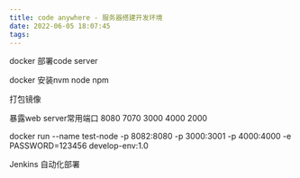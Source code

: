 ```yaml
---
title: code anywhere - 服务器搭建开发环境
date: 2022-06-05 18:07:45
tags:
---
```


docker 部署code server

docker 安装nvm node npm

打包镜像

暴露web server常用端口
8080 7070 3000 4000 2000

docker run --name test-node -p 8082:8080 -p 3000:3001 -p 4000:4000 -e PASSWORD=123456 develop-env:1.0


Jenkins 自动化部署
